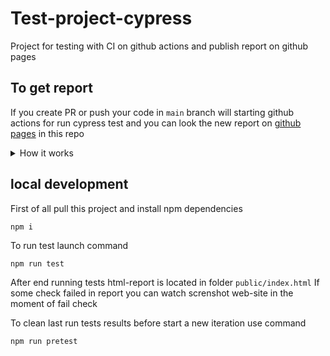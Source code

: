 # Test-project-cypress
Project for testing with CI on github actions and publish report on github pages

## To get report
If you create PR or push your code in `main` branch will starting github actions for run cypress test and you can look the new report on [github pages](https://farvater-max.github.io/test-project-cypress/) in this repo

<details>
  <summary>How it works</summary>
  
  Project has [github workflow](https://github.com/Farvater-max/test-project-cypress/blob/main/.github/workflows/cypress-test.yaml) which triggered by `push` or `create pull request` in `main` branch. It flow runs remotely `Ubuntu` with node and install `npm dependensies` including `cypress`. After that flow will start script command `npm run test` and publish commit change on github pages and shaping the new test report. Also if you create `pull request` after tests run you'll get comment in pull request with message about success actions and link on the new test report  
  
  Command `npm run test` in turn launches `cypress run --browser Chrome` and starts a series commands namely `combine-reports`, `generate-report`, `copy-screenshots` which responce for formation and combine json report, generating from json report html report, and clumping to final report failed test screenshots. It work by using packages "mochawesome", "mochawesome-merge", and "mochawesome-report-generator" 

</details>

## local development
First of all pull this project and install npm dependencies
```
npm i
```
To run test launch command
```
npm run test
```
After end running tests html-report is located in folder  ```public/index.html```
If some check failed in report you can watch screnshot web-site in the moment of fail check  

To clean last run tests results before start a new iteration use command
```
npm run pretest
```





